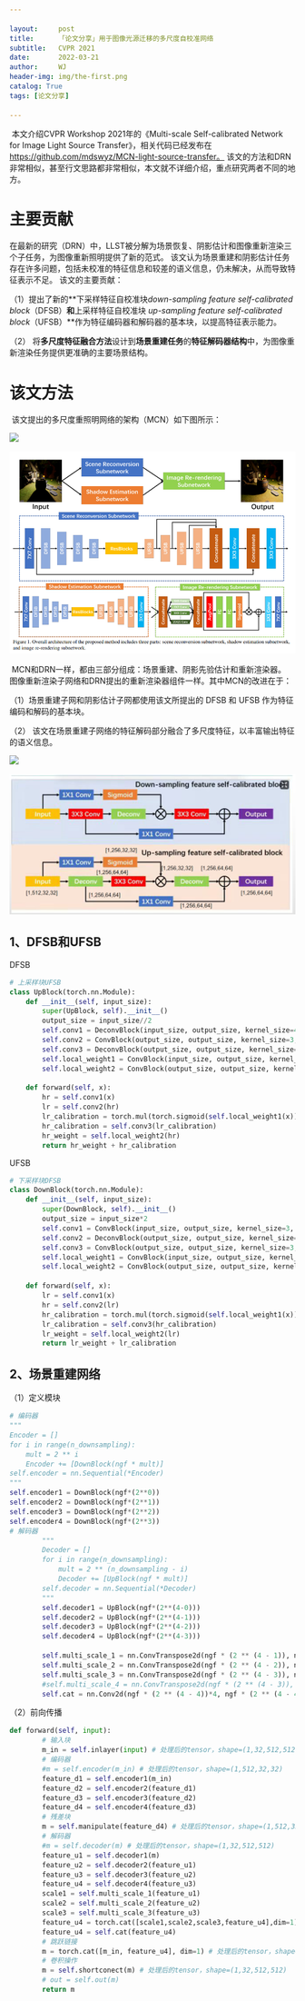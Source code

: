 ```yaml
---

layout:     post
title:      「论文分享」用于图像光源迁移的多尺度自校准网络
subtitle:   CVPR 2021
date:       2022-03-21
author:     WJ
header-img: img/the-first.png
catalog: True
tags: [论文分享]
   
---
```


​		本文介绍CVPR Workshop 2021年的《Multi-scale Self-calibrated Network for Image Light Source Transfer》，相关代码已经发布在 https://github.com/mdswyz/MCN-light-source-transfer。 该文的方法和DRN非常相似，甚至行文思路都非常相似，本文就不详细介绍，重点研究两者不同的地方。

# 主要贡献

​			在最新的研究（DRN）中，LLST被分解为场景恢复、阴影估计和图像重新渲染三个子任务，为图像重新照明提供了新的范式。 该文认为场景重建和阴影估计任务存在许多问题，包括未校准的特征信息和较差的语义信息，仍未解决，从而导致特征表示不足。 该文的主要贡献：

（1）提出了新的**下采样特征自校准块*down-sampling feature self-calibrated block*（DFSB）**和**上采样特征自校准块 *up-sampling feature self-calibrated block*（UFSB）**作为特征编码器和解码器的基本块，以提高特征表示能力。

（2） 将**多尺度特征融合方法**设计到**场景重建任务**的**特征解码器结构**中，为图像重新渲染任务提供更准确的主要场景结构。

# 该文方法

​		该文提出的多尺度重照明网络的架构（MCN）如下图所示：

![]({{site.baseurl}}/img-post/论文分享/2022-03-21-用于图像光源迁移的多尺度自校准网络/MCN的网络架构.png)

![](..//img-post/论文分享/2022-03-21-用于图像光源迁移的多尺度自校准网络/MCN的网络架构.png)

​		MCN和DRN一样，都由三部分组成：场景重建、阴影先验估计和重新渲染器。  图像重新渲染子网络和DRN提出的重新渲染器组件一样。其中MCN的改进在于：

（1）场景重建子网和阴影估计子网都使用该文所提出的 DFSB 和 UFSB 作为特征编码和解码的基本块。

（2） 该文在场景重建子网络的特征解码部分融合了多尺度特征，以丰富输出特征的语义信息。

![]({{site.baseurl}}/img-post/论文分享/2022-03-21-用于图像光源迁移的多尺度自校准网络/带shape的UFSB.png)

![](..//img-post/论文分享/2022-03-21-用于图像光源迁移的多尺度自校准网络/带shape的UFSB.png)

## 1、DFSB和UFSB

DFSB

```python
# 上采样块UFSB
class UpBlock(torch.nn.Module):
    def __init__(self, input_size):
        super(UpBlock, self).__init__()
        output_size = input_size//2
        self.conv1 = DeconvBlock(input_size, output_size, kernel_size=4, stride=2, padding=1, bias=True)
        self.conv2 = ConvBlock(output_size, output_size, kernel_size=3, stride=2, padding=1, bias=True)
        self.conv3 = DeconvBlock(output_size, output_size, kernel_size=4, stride=2, padding=1, bias=True)
        self.local_weight1 = ConvBlock(input_size, output_size, kernel_size=1, stride=1, padding=0, bias=True)
        self.local_weight2 = ConvBlock(output_size, output_size, kernel_size=1, stride=1, padding=0, bias=True)

    def forward(self, x):
        hr = self.conv1(x)
        lr = self.conv2(hr)
        lr_calibration = torch.mul(torch.sigmoid(self.local_weight1(x)), lr)# residue = self.local_weight1(x) - lr
        hr_calibration = self.conv3(lr_calibration)
        hr_weight = self.local_weight2(hr)
        return hr_weight + hr_calibration

```

UFSB

```python
# 下采样块DFSB
class DownBlock(torch.nn.Module):
    def __init__(self, input_size):
        super(DownBlock, self).__init__()
        output_size = input_size*2
        self.conv1 = ConvBlock(input_size, output_size, kernel_size=3, stride=2, padding=1, bias=True)
        self.conv2 = DeconvBlock(output_size, output_size, kernel_size=4, stride=2, padding=1, bias=True)
        self.conv3 = ConvBlock(output_size, output_size, kernel_size=3, stride=2, padding=1, bias=True)
        self.local_weight1 = ConvBlock(input_size, output_size, kernel_size=1, stride=1, padding=0, bias=True)
        self.local_weight2 = ConvBlock(output_size, output_size, kernel_size=1, stride=1, padding=0, bias=True)

    def forward(self, x):
        lr = self.conv1(x)
        hr = self.conv2(lr)
        hr_calibration = torch.mul(torch.sigmoid(self.local_weight1(x)), hr)# residue = self.local_weight1(x) - hr
        lr_calibration = self.conv3(hr_calibration)
        lr_weight = self.local_weight2(lr)
        return lr_weight + lr_calibration
```

## 2、场景重建网络

（1）定义模块

```python
# 编码器
"""
Encoder = []
for i in range(n_downsampling):
    mult = 2 ** i
    Encoder += [DownBlock(ngf * mult)]
self.encoder = nn.Sequential(*Encoder)
"""
self.encoder1 = DownBlock(ngf*(2**0))
self.encoder2 = DownBlock(ngf*(2**1))
self.encoder3 = DownBlock(ngf*(2**2))
self.encoder4 = DownBlock(ngf*(2**3))
# 解码器
        """
        Decoder = []
        for i in range(n_downsampling):
            mult = 2 ** (n_downsampling - i)
            Decoder += [UpBlock(ngf * mult)]
        self.decoder = nn.Sequential(*Decoder)
        """
        self.decoder1 = UpBlock(ngf*(2**(4-0)))
        self.decoder2 = UpBlock(ngf*(2**(4-1)))
        self.decoder3 = UpBlock(ngf*(2**(4-2)))
        self.decoder4 = UpBlock(ngf*(2**(4-3)))

        self.multi_scale_1 = nn.ConvTranspose2d(ngf * (2 ** (4 - 1)), ngf * (2 ** (4 - 4)), kernel_size=8, stride=8, bias=True)
        self.multi_scale_2 = nn.ConvTranspose2d(ngf * (2 ** (4 - 2)), ngf * (2 ** (4 - 4)), kernel_size=4, stride=4, padding=0, bias=True)
        self.multi_scale_3 = nn.ConvTranspose2d(ngf * (2 ** (4 - 3)), ngf * (2 ** (4 - 4)), kernel_size=4, stride=2, padding=1, bias=True)
        #self.multi_scale_4 = nn.ConvTranspose2d(ngf * (2 ** (4 - 3)), ngf * (2 ** (4 - 3)), kernel_size=4, stride=, padding=1, bias=True)
        self.cat = nn.Conv2d(ngf * (2 ** (4 - 4))*4, ngf * (2 ** (4 - 4)), kernel_size=3, padding=1)
```

（2）前向传播

```python
def forward(self, input):
        # 输入块
        m_in = self.inlayer(input) # 处理后的tensor，shape=(1,32,512,512)
        # 编码器
        #m = self.encoder(m_in) # 处理后的tensor，shape=(1,512,32,32)
        feature_d1 = self.encoder1(m_in)
        feature_d2 = self.encoder2(feature_d1)
        feature_d3 = self.encoder3(feature_d2)
        feature_d4 = self.encoder4(feature_d3)
        # 残差块
        m = self.manipulate(feature_d4) # 处理后的tensor，shape=(1,512,32,32)
        # 解码器
        #m = self.decoder(m) # 处理后的tensor，shape=(1,32,512,512)
        feature_u1 = self.decoder1(m)
        feature_u2 = self.decoder2(feature_u1)
        feature_u3 = self.decoder3(feature_u2)
        feature_u4 = self.decoder4(feature_u3)
        scale1 = self.multi_scale_1(feature_u1)
        scale2 = self.multi_scale_2(feature_u2)
        scale3 = self.multi_scale_3(feature_u3)
        feature_u4 = torch.cat([scale1,scale2,scale3,feature_u4],dim=1)
        feature_u4 = self.cat(feature_u4)
        # 跳跃链接
        m = torch.cat([m_in, feature_u4], dim=1) # 处理后的tensor，shape=(1,64,512,512)
        # 卷积操作
        m = self.shortconect(m) # 处理后的tensor，shape=(1,32,512,512)
        # out = self.out(m)
        return m
```

